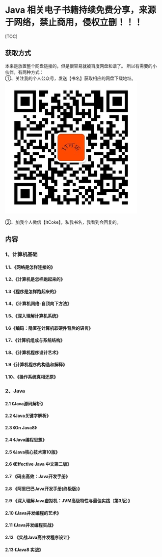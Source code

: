 # Java 相关电子书籍持续免费分享，来源于网络，禁止商用，侵权立删！！！

[TOC]



## 获取方式

本来是放置整个网盘链接的，但是很容易就被百度网盘和谐了。
所以有需要的小伙伴，有两种方式：  
①、关注我的个人公众号，发送【书名】获取相应的网盘下载地址。  
![](https://github.com/YSOcean/ITBook/blob/main/image/v-itcoke-2.jpg)

②、加我个人微信【ItCoke】，私我书名，我看到会回复的。

## 内容

### 1、计算机基础

#### 1.1、《网络是怎样连接的》

#### 1.2、《计算机是怎样跑起来的》

#### 1.3《程序是怎样跑起来的》

#### 1.4、《计算机网络-自顶向下方法》

#### 1.5、《深入理解计算机系统》

#### 1.6《编码：隐匿在计算机软硬件背后的语言》

#### 1.7、《计算机组成与系统结构》

#### 1.8、《计算机程序设计艺术》

#### 1.9《计算机程序的构造和解释》

#### 1.10、《操作系统真相还原》




### 2、Java

#### 2.1 《Java源码解析》

#### 2.2 《Java关键字解析》

#### 2.3 《On Java8》

#### 2.4 《Java编程思想》

#### 2.5 《Java核心技术第10版》

#### 2.6 《Effective Java 中文第二版》

#### 2.7 《码出高效：Java开发手册》

#### 2.8 《阿里巴巴Java开发手册(终极版)》

#### 2.9 《深入理解Java虚拟机：JVM高级特性与最佳实践（第3版）》

#### 2.10 《Java并发编程的艺术》

#### 2.11 《Java并发编程实战》

#### 2.12 《实战Java高并发程序设计》

#### 2.13 《Java8 实战》



